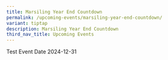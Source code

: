 ```yaml
---
title: Marsiling Year End Countdown
permalink: /upcoming-events/marsiling-year-end-countdown/
variant: tiptap
description: Marsiling Year End Countdown
third_nav_title: Upcoming Events
---
```

<p>Test Event Date 2024-12-31</p>
